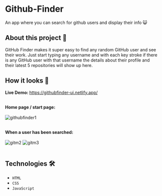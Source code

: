 # Github-Finder
An app where you can search for  github users and display their info 😺

## About this project 🚀
GitHub Finder makes it super easy to find any random GitHub user and see their work. Just start typing any username and with each key stroke if there is any GitHub user with that username the details about their profile and their latest 5 repositories will show up here.

## How it looks 👀

<strong>Live Demo: </strong> https://githubfinder-ui.netlify.app/ <br> <br>

<strong>Home page / start page:</strong> <br> <br>
![githubfinder1](https://user-images.githubusercontent.com/71933266/174725350-792ec969-7acd-4872-b368-fad61464763b.png)
<br><br>

<strong>When a user has been searched:</strong> <br> <br>
![gitm2](https://user-images.githubusercontent.com/71933266/174725393-93242564-6c84-49ff-a544-28443d28c8f1.png)
![gitm3](https://user-images.githubusercontent.com/71933266/174726518-a90086bb-a755-46fa-af10-75c1e4f2c558.png)
<br><br>


## Technologies 🛠️
* `HTML`
* `CSS`
* `JavaScript`
